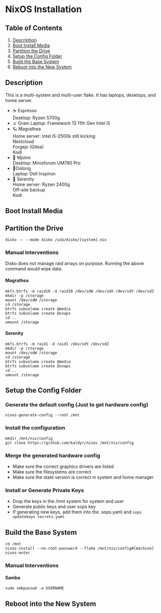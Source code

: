 # NixOS Installation

## Table of Contents
1. [Description](#description)
1. [Boot Install Media](#boot-install-media)
1. [Partition the Drive](#partition-the-drive)
1. [Setup the Config Folder](#setup-the-config-folder)
1. [Build the Base System](#build-the-base-system)
1. [Reboot into the New System](#reboot-into-the-new-system)

## Description

This is a multi-system and multi-user flake.  It has laptops, desktops, and home server.
- ☕ Espresso  
Desktop: Ryzen 5700g  
- ⚔ Gram
Laptop: Framework 13 11th Gen Intel i5  
- 🪐 Magrathea  
Home server: Intel i5-2500k still kicking  
Nextcloud  
Forgejo (Gitea)  
Kodi  
- 🔨 Mjolnir  
Desktop: Minisforum UM790 Pro  
- 🍵Oolong  
Laptop: Dell Inspiron  
- 🚀 Serenity  
Home server: Ryzen 2400g  
Off-site backup  
Kodi  

## Boot Install Media

## Partition the Drive  
```fish
disko -- --mode disko /usb/disko/[system].nix
```
### Manual Interventions
Disko does not manage raid arrays on purpose.  Running the above command would wipe data.

#### Magrathea
```fish
mkfs.btrfs -m raid10 -d raid10 /dev/sdW /dev/sdX /dev/sdY /dev/sdZ
mkdir -p /storage
mount /dev/sdW /storage
cd /storage
btrfs subvolume create @media
btrfs subvolume create @snaps
cd ..
umount /storage
```
#### Serenity
```fish
mkfs.btrfs -m raid1 -d raid1 /dev/sdY /dev/sdZ
mkdir -p /storage
mount /dev/sdW /storage
cd /storage
btrfs subvolume create @media
btrfs subvolume create @snaps
cd ..
umount /storage
```
## Setup the Config Folder

### Generate the default config (Just to get hardware config)
```fish
nixos-generate-config --root /mnt
```
### Install the configuration
```fish
mkdir /mnt/nix/config
git clone https://github.com/kaldyr/nixos /mnt/nix/config
```
### Merge the generated hardware config  
- Make sure the correct graphics drivers are listed  
- Make sure the filesystems are correct  
- Make sure the state version is correct in system and home manager

### Install or Generate Private Keys
- Drop the keys in the /mnt system for system and user
- Generate public keys and user sops key
- If generating new keys, add them into the .sops.yaml and ```sops updatekeys secrets.yaml```

## Build the Base System
```fish
cd /mnt
nixos-install --no-root-password --flake /mnt/nix/config#[machine]
nixos-enter
```
### Manual Interventions

#### Samba
```fish
sudo smbpasswd -a USERNAME
```
## Reboot into the New System
